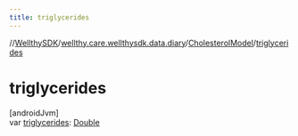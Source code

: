 ```yaml
---
title: triglycerides
---
```

//[WellthySDK](../../../index.html)/[wellthy.care.wellthysdk.data.diary](../index.html)/[CholesterolModel](index.html)/[triglycerides](triglycerides.html)



# triglycerides



[androidJvm]\
var [triglycerides](triglycerides.html): [Double](https://kotlinlang.org/api/latest/jvm/stdlib/kotlin/-double/index.html)




